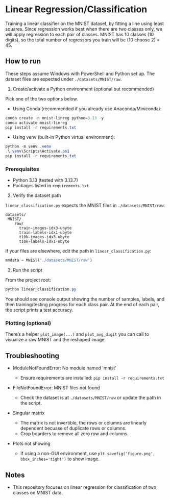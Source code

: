 # Linear Regression/Classification

Training a linear classifier on the MNIST dataset, by fitting a line using least squares. Since regression works best when there are two classes only, we will apply regression to each pair of classes. MNIST has 10 classes (10 digits), so the total number of regressors you train will be (10 choose 2) = 45.

## How to run

These steps assume Windows with PowerShell and Python set up. The dataset files are expected under `./datasets/MNIST/raw`.

1. Create/activate a Python environment (optional but recommended)

Pick one of the two options below.

- Using Conda (recommended if you already use Anaconda/Miniconda):

```powershell
conda create -n mnist-linreg python=3.13 -y
conda activate mnist-linreg
pip install -r requirements.txt
```

- Using venv (built-in Python virtual environment):

```powershell
python -m venv .venv
.\.venv\Scripts\Activate.ps1
pip install -r requirements.txt
```

### Prerequisites

- Python 3.13 (tested with 3.13.7)
- Packages listed in `requirements.txt`

2. Verify the dataset path

`linear_classification.py` expects the MNIST files in `./datasets/MNIST/raw`:

```text
datasets/
 MNIST/
    raw/
      train-images-idx3-ubyte
      train-labels-idx1-ubyte
      t10k-images-idx3-ubyte
      t10k-labels-idx1-ubyte
```

If your files are elsewhere, edit the path in `linear_classification.py`:

```python
mndata = MNIST('./datasets/MNIST/raw')
```

3. Run the script

From the project root:

```powershell
python linear_classification.py
```

You should see console output showing the number of samples, labels, and then training/testing progress for each class pair. At the end of each pair, the script prints a test accuracy.

### Plotting (optional)

There’s a helper `plot_image(...)` and `plot_avg_digit` you can call to visualize a raw MNIST and the reshaped image.

## Troubleshooting

- ModuleNotFoundError: No module named 'mnist'
  - Ensure requirements are installed: `pip install -r requirements.txt`

- FileNotFoundError: MNIST files not found
  - Check the dataset is at `./datasets/MNIST/raw` or update the path in the script.

- Singular matrix
  - The matrix is not invertible, the rows or columns are linearly dependent becuase of duplicate rows or columns.
  - Crop boarders to remove all zero row and columns.

- Plots not showing
  - If using a non-GUI environment, use `plt.savefig('figure.png', bbox_inches='tight')` to show image.

## Notes

- This repository focuses on linear regression for classification of two classes on MNIST data.
